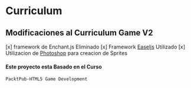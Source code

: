 # Curriculum
## Modificaciones al Curriculum Game V2

[x] framework de Enchant.js Eliminado
[x] Framework [Easeljs](http://www.createjs.com/easeljs) Utilizado 
[x] Utilizacion de [Photoshop](http://www.mediafire.com/file/zvcoo2exrpn3fg5/Photoshop+Cs6+by+Scroy.rar) para creacion de Sprites

#### Este proyecto esta Basado en el Curso
    PacktPub-HTML5 Game Development

